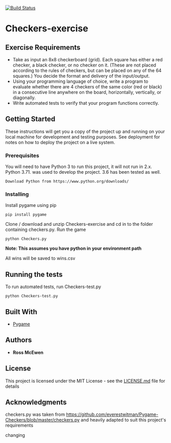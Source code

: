[![Build Status](https://travis-ci.com/rmcew/Checkers-exercise.png?branch=master)](https://travis-ci.com/rmcew/Checkers-exercise)


# Checkers-exercise
## Exercise Requirements

* Take as input an 8x8 checkerboard (grid). Each square has either a red checker, a black checker, or no checker on it. (These are not placed according to the rules of checkers, but can be placed on any of the 64 squares.) You decide the format and delivery of the input/output.  
* Using your programming language of choice, write a program to evaluate whether there are 4 checkers of the same color (red or black) in a consecutive line anywhere on the board, horizontally, vertically, or diagonally. 
* Write automated tests to verify that your program functions correctly.


## Getting Started

These instructions will get you a copy of the project up and running on your local machine for development and testing purposes. See deployment for notes on how to deploy the project on a live system.

### Prerequisites

You will need to have Python 3 to run this project, it will not run in 2.x. Python 3.71. was used to develop the project. 3.6 has been tested as well.

```
Download Python from https://www.python.org/downloads/
```

### Installing

Install pygame using pip

```
pip install pygame
```

Clone / download and unzip Checkers-exercise and cd in to the folder containing checkers.py. Run the game

```
python Checkers.py
```

**Note: This assumes you have python in your environment path**

All wins will be saved to wins.csv

## Running the tests
To run automated tests, run Checkers-test.py

```
python Checkers-test.py
```


## Built With

* [Pygame](https://www.pygame.org)

## Authors

* **Ross McEwen** 

## License

This project is licensed under the MIT License - see the [LICENSE.md](LICENSE.md) file for details

## Acknowledgments

checkers.py was taken from https://github.com/everestwitman/Pygame-Checkers/blob/master/checkers.py and heavily adapted to suit this project's requirements

changing
